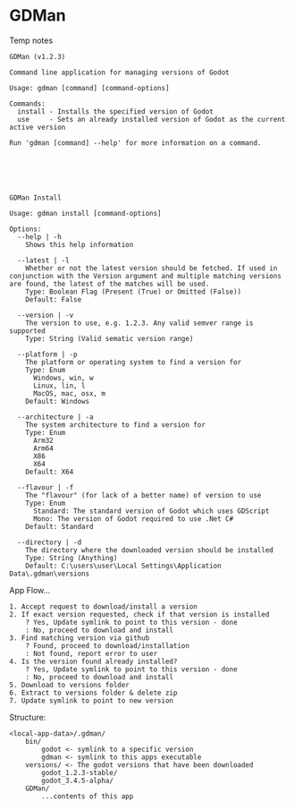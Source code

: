 # GDMan

Temp notes




```
GDMan (v1.2.3)

Command line application for managing versions of Godot

Usage: gdman [command] [command-options]

Commands:
  install - Installs the specified version of Godot
  use     - Sets an already installed version of Godot as the current active version

Run 'gdman [command] --help' for more information on a command.






GDMan Install

Usage: gdman install [command-options]

Options:
  --help | -h
    Shows this help information

  --latest | -l
    Whether or not the latest version should be fetched. If used in conjunction with the Version argument and multiple matching versions are found, the latest of the matches will be used.
    Type: Boolean Flag (Present (True) or Omitted (False))
    Default: False

  --version | -v
    The version to use, e.g. 1.2.3. Any valid semver range is supported
    Type: String (Valid sematic version range)

  --platform | -p
    The platform or operating system to find a version for
    Type: Enum
      Windows, win, w
      Linux, lin, l
      MacOS, mac, osx, m
    Default: Windows

  --architecture | -a
    The system architecture to find a version for
    Type: Enum
      Arm32
      Arm64
      X86
      X64
    Default: X64

  --flavour | -f
    The "flavour" (for lack of a better name) of version to use
    Type: Enum
      Standard: The standard version of Godot which uses GDScript
      Mono: The version of Godot required to use .Net C#
    Default: Standard

  --directory | -d
    The directory where the downloaded version should be installed
    Type: String (Anything)
    Default: C:\users\user\Local Settings\Application Data\.gdman\versions
```



App Flow...

	1. Accept request to download/install a version
	2. If exact version requested, check if that version is installed
		? Yes, Update symlink to point to this version - done
		: No, proceed to download and install
	3. Find matching version via github
		? Found, proceed to download/installation
		: Not found, report error to user
	4. Is the version found already installed?
		? Yes, Update symlink to point to this version - done
		: No, proceed to download and install
	5. Download to versions folder
	6. Extract to versions folder & delete zip
	7. Update symlink to point to new version


Structure:

    <local-app-data>/.gdman/
        bin/
            godot <- symlink to a specific version
            gdman <- symlink to this apps executable
        versions/ <- The godot versions that have been downloaded
            godot_1.2.3-stable/
            godot_3.4.5-alpha/
        GDMan/
            ...contents of this app